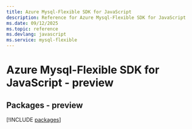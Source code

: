 ```yaml
---
title: Azure Mysql-Flexible SDK for JavaScript
description: Reference for Azure Mysql-Flexible SDK for JavaScript
ms.date: 09/12/2025
ms.topic: reference
ms.devlang: javascript
ms.service: mysql-flexible
---
```

# Azure Mysql-Flexible SDK for JavaScript - preview
## Packages - preview
[!INCLUDE [packages](mysql-flexible-index.md)]